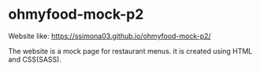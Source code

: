 # ohmyfood-mock-p2

Website like: https://ssimona03.github.io/ohmyfood-mock-p2/

The website is a mock page for restaurant menus. it is created using HTML and CSS(SASS).
